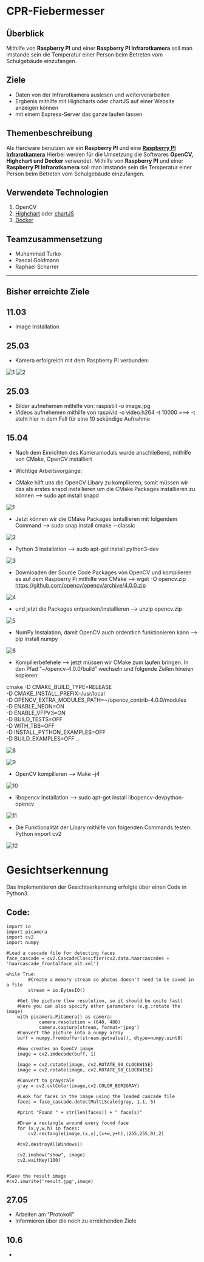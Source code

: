# CPR-Fiebermesser


## Überblick
Mithilfe von **Raspberry PI** und einer **Raspberry PI Infrarotkamera** soll man imstande sein die Temperatur einer Person beim Betreten vom Schulgebäude einzufangen.

## Ziele

- Daten von der Infrarotkamera auslesen und weiterverarbeiten
- Ergbenis mithilfe mit Highcharts oder chartJS auf einer Website anzeigen können
- mit einem Express-Server das ganze laufen lassen

## Themenbeschreibung

Als Hardware benutzen wir ein **Raspberry PI** und eine **[Raspberry PI Infrarotkamera](https://at.rs-online.com/web/p/raspberry-pi-kameras/9132664/)**
Hierbei werden für die Umsetzung die Softwares **OpenCV, Highchart und Docker** verwendet.
Mithilfe von **Raspberry PI** und einer **Raspberry PI Infrarotkamera** soll man imstande sein die Temperatur einer Person beim Betreten vom Schulgebäude einzufangen.


## Verwendete Technologien

1. OpenCV
2. [Highchart](https://www.highcharts.com/) oder [chartJS](https://www.chartjs.org/)
3. [Docker](www.docker.com)

## Teamzusammensetzung
- Muhammad Turko
- Pascal Goldmann
- Raphael Scharrer


---------------------------------------------------------------------------------------------------------------------------------------------------------------------------------

## Bisher erreichte Ziele

## 11.03
- Image Installation

## 25.03
- Kamera erfolgreich mit dem Raspberry PI verbunden: 

![1](https://user-images.githubusercontent.com/74356182/119810306-340db080-bee6-11eb-950d-65854cfb5d8f.jpg)
![2](https://user-images.githubusercontent.com/74356182/119810416-4f78bb80-bee6-11eb-9ea7-5c077ec50269.jpg)

## 25.03
- Bilder aufnehemen mithilfe von: raspistill -o image.jpg
- Videos aufnehemen mithilfe von raspivid -o video.h264 -t 10000 ===> -t steht hier in dem Fall für eine 10 sekündige Aufnahme


## 15.04
- Nach dem Einrichten des Kameramoduls wurde anschließend, mithilfe von CMake, OpenCV installiert

- Wichtige Arbeitsvorgänge: 
- CMake hilft uns die OpenCV Libary zu kompilieren, somit müssen wir das als erstes snapd installieren um die CMake Packages installieren zu können --> sudo apt install snapd

![1](https://user-images.githubusercontent.com/74356182/121461503-4b9d6c80-c9af-11eb-87d6-20fbdfeb0324.png)
 
 - Jetzt können wir die CMake  Packages isntallieren mit folgendem Command --> sudo snap install cmake --classic
 
 ![2](https://user-images.githubusercontent.com/74356182/121461755-bcdd1f80-c9af-11eb-8300-f63afc3b7e50.png)
 
 - Python 3 Installation --> sudo apt-get install python3-dev
 
 ![3](https://user-images.githubusercontent.com/74356182/121461865-f4e46280-c9af-11eb-83cf-aed508343065.png)
 
 - Downloaden der Source Code Packages von OpenCV und kompilieren es auf dem Raspberry Pi mithilfe von CMake --> wget -O opencv.zip       https://github.com/opencv/opencv/archive/4.0.0.zip

![4](https://user-images.githubusercontent.com/74356182/121462467-eba7c580-c9b0-11eb-8610-931a4fad7c67.png)

- und jetzt die Packages entpacken/installieren --> unzip opencv.zip

![5](https://user-images.githubusercontent.com/74356182/121462653-375a6f00-c9b1-11eb-84f9-794234c30f7e.png)

- NumPy Instalation, damit OpenCV auch ordentlich funktionieren kann --> pip install numpy

![6](https://user-images.githubusercontent.com/74356182/121462863-8b655380-c9b1-11eb-8866-82fa376c979c.png)

- Kompilierbefehele --> jetzt müssen wir CMake zum laufen bringen. In den Pfad “~/opencv-4.0.0/build” wechseln und folgende Zeilen hineien kopieren:

cmake -D CMAKE_BUILD_TYPE=RELEASE \
    -D CMAKE_INSTALL_PREFIX=/usr/local \
    -D OPENCV_EXTRA_MODULES_PATH=~/opencv_contrib-4.0.0/modules \
    -D ENABLE_NEON=ON \
    -D ENABLE_VFPV3=ON \
    -D BUILD_TESTS=OFF \
    -D WITH_TBB=OFF \
    -D INSTALL_PYTHON_EXAMPLES=OFF \
    -D BUILD_EXAMPLES=OFF ..

![8](https://user-images.githubusercontent.com/74356182/121463395-40980b80-c9b2-11eb-9c21-4b90f7aa6f0d.png)

![9](https://user-images.githubusercontent.com/74356182/121463506-7b9a3f00-c9b2-11eb-9e33-4aedc77c1148.png)

- OpenCV kompilieren --> Make –j4

![10](https://user-images.githubusercontent.com/74356182/121463738-dcc21280-c9b2-11eb-9da7-b20191c8a6b2.png)

- libopencv Installation --> sudo apt-get install libopencv-devpython-opencv

![11](https://user-images.githubusercontent.com/74356182/121463821-0aa75700-c9b3-11eb-9c33-3fcde3f4dc2a.png)

- Die Funktionalität der Libary mithilfe von folgenden Commands testen: 
  Python
  import cv2
  
![12](https://user-images.githubusercontent.com/74356182/121464043-6d005780-c9b3-11eb-87b7-93844f4be97b.png)

# Gesichtserkennung

Das Implementieren der Gesichtserkennung erfolgte über einen Code in Python3. 

## Code:

    import io
    import picamera
    import cv2
    import numpy

    #Load a cascade file for detecting faces
    face_cascade = cv2.CascadeClassifier(cv2.data.haarcascades + 'haarcascade_frontalface_alt.xml')

    while True:
            #Create a memory stream so photos doesn't need to be saved in a file
            stream = io.BytesIO()
        
        #Get the picture (low resolution, so it should be quite fast)
        #Here you can also specify other parameters (e.g.:rotate the image)
        with picamera.PiCamera() as camera:
                camera.resolution = (640, 480)
                camera.capture(stream, format='jpeg')
        #Convert the picture into a numpy array
        buff = numpy.frombuffer(stream.getvalue(), dtype=numpy.uint8)

        #Now creates an OpenCV image
        image = cv2.imdecode(buff, 1)

        image = cv2.rotate(image, cv2.ROTATE_90_CLOCKWISE)
        image = cv2.rotate(image, cv2.ROTATE_90_CLOCKWISE)

        #Convert to grayscale
        gray = cv2.cvtColor(image,cv2.COLOR_BGR2GRAY)

        #Look for faces in the image using the loaded cascade file
        faces = face_cascade.detectMultiScale(gray, 1.1, 5)

        #print "Found " + str(len(faces)) + " face(s)"

        #Draw a rectangle around every found face
        for (x,y,w,h) in faces:
            cv2.rectangle(image,(x,y),(x+w,y+h),(255,255,0),2)

        #cv2.destroyAllWindows() 
            
        cv2.imshow("show", image)
        cv2.waitKey(100)
        

    #Save the result image
    #cv2.imwrite('result.jpg',image)


## 27.05
- Arbeiten am "Protokoll"
- Informieren über die noch zu erreichenden Ziele

## 10.6 
 -










